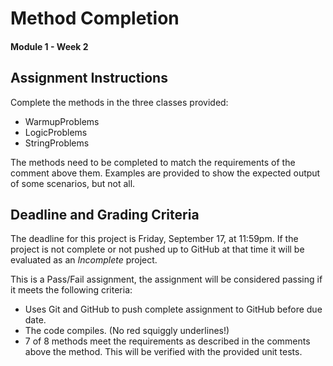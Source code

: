 # Method Completion
#### Module 1 - Week 2

## Assignment Instructions
Complete the methods in the three classes provided:
- WarmupProblems
- LogicProblems
- StringProblems

The methods need to be completed to match the requirements of the comment above them.
Examples are provided to show the expected output of some scenarios, but not all.

## Deadline and Grading Criteria
The deadline for this project is Friday, September 17, at 11:59pm.
If the project is not complete or not pushed up to GitHub at that time it will be evaluated as an _Incomplete_ project.

This is a Pass/Fail assignment, the assignment will be considered passing if it meets the following criteria:
- Uses Git and GitHub to push complete assignment to GitHub before due date.
- The code compiles.  (No red squiggly underlines!)
- 7 of 8 methods meet the requirements as described in the comments above the method.  This will be verified with the provided unit tests.

